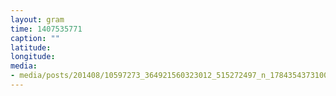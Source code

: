 ```yaml
---
layout: gram
time: 1407535771
caption: ""
latitude: 
longitude: 
media:
- media/posts/201408/10597273_364921560323012_515272497_n_17843543731000351.jpg
---
```

